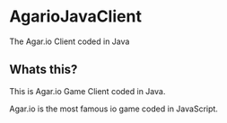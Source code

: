 # AgarioJavaClient
The Agar.io Client coded in Java

## Whats this?
This is Agar.io Game Client coded in Java.

Agar.io is the most famous io game coded in JavaScript.
